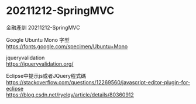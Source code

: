 # 20211212-SpringMVC
金融產訓 20211212-SpringMVC

Google Ubuntu Mono 字型<br>
https://fonts.google.com/specimen/Ubuntu+Mono<p>

jqueryvalidation<br>
https://jqueryvalidation.org/<p>

Eclipse中提示js或者JQuery程式碼<br>
https://stackoverflow.com/questions/12269560/javascript-editor-plugin-for-eclipse<br>
https://blog.csdn.net/ryelqy/article/details/80360912<br>
